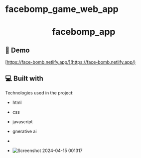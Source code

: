 # facebomp_game_web_app
<h1 align="center" id="title">facebomp_app</h1>


<h2>🚀 Demo</h2>

[https://face-bomb.netlify.app/](https://face-bomb.netlify.app/)

<h2>💻 Built with</h2>

Technologies used in the project:

*   html
*   css
*   javascript
*   gnerative ai
*   

*   
   ![Screenshot 2024-04-15 001317](https://github.com/Ash914027/facebomp_game_app/assets/119170180/5cf0fccb-a4f6-4c73-a598-c35ce400a33b)
